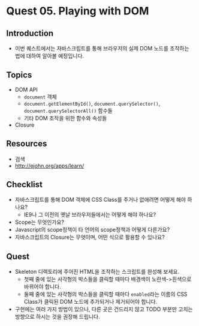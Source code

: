 # Quest 05. Playing with DOM


## Introduction
* 이번 퀘스트에서는 자바스크립트를 통해 브라우저의 실제 DOM 노드를 조작하는 법에 대하여 알아볼 예정입니다.

## Topics
* DOM API
  * `document` 객체
  * `document.getElementById()`, `document.querySelector()`, `document.querySelectorAll()` 함수들
  * 기타 DOM 조작을 위한 함수와 속성들
* Closure

## Resources
* 검색
* http://ejohn.org/apps/learn/

## Checklist
* 자바스크립트를 통해 DOM 객체에 CSS Class를 주거나 없애려면 어떻게 해야 하나요?
  * IE9나 그 이전의 옛날 브라우저들에서는 어떻게 해야 하나요?
* Scope는 무엇인가요?
* Javascript의 scope정책이 타 언어의 scope정책과 어떻게 다른가요?
* 자바스크립트의 Closure는 무엇이며, 어떤 식으로 활용할 수 있나요?

## Quest
* Skeleton 디렉토리에 주어진 HTML을 조작하는 스크립트를 완성해 보세요.
  * 첫째 줄에 있는 사각형의 박스들을 클릭할 때마다 배경색이 노란색->흰색으로 바뀌어야 합니다.
  * 둘째 줄에 있는 사각형의 박스들을 클릭할 때마다 `enabled`라는 이름의 CSS Class가 클릭된 DOM 노드에 추가되거나 제거되어야 합니다.
* 구현에는 여러 가지 방법이 있으나, 다른 곳은 건드리지 않고 TODO 부분만 고치는 방향으로 하시는 것을 권장해 드립니다.
